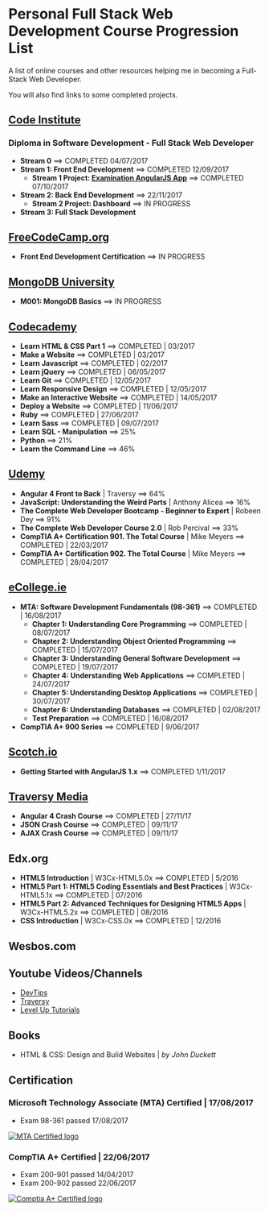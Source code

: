 # Personal Full Stack Web Development Course Progression List

A list of online courses and other resources helping me in becoming a Full-Stack Web Developer.

You will also find links to some completed projects.

## [Code Institute](/Code-Institute/ "View detailed info")
### Diploma in Software Development - Full Stack Web Developer
- **Stream 0** ==> COMPLETED 04/07/2017
- **Stream 1: Front End Development** ==> COMPLETED 12/09/2017
  - **Stream 1 Project: [Examination AngularJS App](https://github.com/sebam2k4/stream1-project)** ==> COMPLETED 07/10/2017
- **Stream 2: Back End Development** ==> 22/11/2017
  - **Stream 2 Project: Dashboard** ==> IN PROGRESS
- **Stream 3: Full Stack Development**


## [FreeCodeCamp.org](/FreeCodeCamp/ "View detailed info")
- **Front End Development Certification** ==> IN PROGRESS

## [MongoDB University](/mongoDB-university/ "View detailed info") 
- **M001: MongoDB Basics** ==> IN PROGRESS

## [Codecademy](/Codecademy/ "View projects and detailed info")
- **Learn HTML & CSS Part 1** ==> COMPLETED | 03/2017
- **Make a Website** ==> COMPLETED | 03/2017
- **Learn Javascript** ==> COMPLETED | 02/2017
- **Learn jQuery** ==> COMPLETED | 06/05/2017
- **Learn Git** ==> COMPLETED | 12/05/2017
- **Learn Responsive Design** ==> COMPLETED | 12/05/2017
- **Make an Interactive Website** ==> COMPLETED | 14/05/2017
- **Deploy a Website** ==> COMPLETED | 11/06/2017
- **Ruby** ==> COMPLETED | 27/06/2017
- **Learn Sass** ==> COMPLETED | 09/07/2017
- **Learn SQL - Manipulation** ==> 25%
- **Python** ==> 21%
- **Learn the Command Line** ==> 46%

## [Udemy](/Udemy/ "View projects and detailed info")
- **Angular 4 Front to Back** | Traversy ==> 64%
- **JavaScript: Understanding the Weird Parts** | Anthony Alicea ==> 16%
- **The Complete Web Developer Bootcamp - Beginner to Expert** | Robeen Dey ==> 91%
- **The Complete Web Developer Course 2.0** | Rob Percival ==> 33%
- **CompTIA A+ Certification 901. The Total Course** | Mike Meyers ==> COMPLETED | 22/03/2017
- **CompTIA A+ Certification 902. The Total Course** | Mike Meyers ==> COMPLETED | 28/04/2017


## [eCollege.ie](/eCollege/ "View detailed info")
- **MTA: Software Development Fundamentals (98-361)** ==> COMPLETED | 16/08/2017
  - **Chapter 1: Understanding Core Programming** ==> COMPLETED | 08/07/2017
  - **Chapter 2: Understanding Object Oriented Programming** ==> COMPLETED | 15/07/2017
  - **Chapter 3: Understanding General Software Development** ==> COMPLETED | 19/07/2017
  - **Chapter 4: Understanding Web Applications** ==> COMPLETED | 24/07/2017
  - **Chapter 5: Understanding Desktop Applications** ==> COMPLETED | 30/07/2017
  - **Chapter 6: Understanding Databases** ==> COMPLETED | 02/08/2017
  - **Test Preparation** ==> COMPLETED | 16/08/2017
- **CompTIA A+ 900 Series** ==> COMPLETED | 9/06/2017


## [Scotch.io](/Scotch/ "View detailed info")
- **Getting Started with AngularJS 1.x** ==> COMPLETED 1/11/2017


## [Traversy Media](/Traversy/ "View detailed info")
- **Angular 4 Crash Course** ==> COMPLETED | 27/11/17
- **JSON Crash Course** ==> COMPLETED | 09/11/17
- **AJAX Crash Course** ==> COMPLETED | 09/11/17


## Edx.org

- **HTML5 Introduction** | W3Cx-HTML5.0x ==> COMPLETED | 5/2016
- **HTML5 Part 1: HTML5 Coding Essentials and Best Practices** | W3Cx-HTML5.1x ==> COMPLETED | 07/2016
- **HTML5 Part 2: Advanced Techniques for Designing HTML5 Apps** | W3Cx-HTML5.2x ==> COMPLETED | 08/2016
- **CSS Introduction** | W3Cx-CSS.0x ==> COMPLETED | 12/2016


## Wesbos.com


## Youtube Videos/Channels

- [DevTips](https://www.youtube.com/channel/UCyIe-61Y8C4_o-zZCtO4ETQ "Visit DevTips YouTube channel")
- [Traversy](https://www.youtube.com/channel/UC29ju8bIPH5as8OGnQzwJyA "Visit Traversy Media YouTube channel")
- [Level Up Tutorials](https://www.youtube.com/channel/UCyU5wkjgQYGRB0hIHMwm2Sg "Visit Level Up Tutorials YouTube channel")


## Books

- HTML & CSS: Design and Bulid Websites | *by John Duckett*


## Certification

### Microsoft Technology Associate (MTA) Certified | 17/08/2017
- Exam 98-361 passed 17/08/2017

[![MTA Certified logo](https://s3-eu-west-1.amazonaws.com/sk-design/Certs/MTA_SoftDev_Blk_extra_small.png)](https://www.youracclaim.com/badges/3862e38e-72f0-4e64-a231-3cb1489c7815 "View MTA Certificate")

### CompTIA A+ Certified | 22/06/2017
- Exam 200-901 passed 14/04/2017
- Exam 200-902 passed 22/06/2017

[![Comptia A+ Certified logo](https://s3-eu-west-1.amazonaws.com/sk-design/Certs/Aplus+Logo+Certified+CE_extra-small.png)](https://s3-eu-west-1.amazonaws.com/sk-design/Certs/CompTIA+A%2B+ce+certificate.pdf "View Comptia A+ Certificate")
